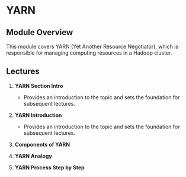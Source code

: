 # YARN

## Module Overview

This module covers YARN (Yet Another Resource Negotiator), which is responsible for managing computing resources in a Hadoop cluster.

## Lectures

1. **YARN Section Intro**
   - Provides an introduction to the topic and sets the foundation for subsequent lectures.

2. **YARN Introduction**
   - Provides an introduction to the topic and sets the foundation for subsequent lectures.

3. **Components of YARN**

4. **YARN Analogy**

5. **YARN Process Step by Step**

